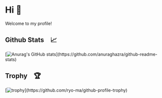 Hi 👋
===========

Welcome to my profile! 

<!-- ![Gif](https://media.giphy.com/media/gKUn6roMW20Ni/giphy.gif) -->



Github Stats　📈
-------------------------------

[![Anurag's GitHub stats](https://github-readme-stats.vercel.app/api?username=manami-bunbun&count_private=true&show_icons=true&bg_color=30,ddd6f3,faaca8&title_color=fff&text_color=fff&icon_color=faaca8&hide_title=true")](https://github.com/anuraghazra/github-readme-stats)




Trophy　🏆
-------------------------------

[![trophy](https://github-profile-trophy.vercel.app/?username=manami-bunbun&rank=AA,C&theme=&theme=flat&no-frame=true&margin-w=15&margin-h=30")](https://github.com/ryo-ma/github-profile-trophy)

<!-- 
<a href="https://github.com/anuraghazra/github-readme-stats">
  <img align="center" src="https://github-readme-stats.vercel.app/api?username=manami-bunbun&count_private=true&show_icons=true&bg_color=30,ddd6f3,faaca8&title_color=fff&text_color=fff&icon_color=faaca8" />
</a>

<br>

<a href="https://github.com/ryo-ma/github-profile-trophy">
  <img align="center" src="https://github-profile-trophy.vercel.app/?username=manami-bunbun&rank=AA,C&theme=&theme=flat&no-frame=true&margin-w=15&margin-h=30" />
</a> -->



<!-- [![Top Langs](https://github-readme-stats.vercel.app/api/top-langs/?username=manami-bunbun&langs_count=8&hide=jupyter-notebook)](https://github.com/anuraghazra/github-readme-stats) -->

<!-- [![Anurag's GitHub stats](https://github-readme-stats.vercel.app/api?username=manami-bunbun&count_private=true&show_icons=true&bg_color=30,ddd6f3,faaca8&title_color=fff&text_color=fff&icon_color=faaca8)](https://github.com/anuraghazra/github-readme-stats)

[![trophy](https://github-profile-trophy.vercel.app/?username=manami-bunbun&rank=AA,C&theme=&theme=flat&no-frame=true&margin-w=15&margin-h=30")](https://github.com/ryo-ma/github-profile-trophy)

 -->

<!--
**manami-bunbun/manami-bunbun** is a ✨ _special_ ✨ repository because its `README.md` (this file) appears on your GitHub profile.

Here are some ideas to get you started:

- 🔭 I’m currently working on ...
- 🌱 I’m currently learning ...
- 👯 I’m looking to collaborate on ...
- 🤔 I’m looking for help with ...
- 💬 Ask me about ...
- 📫 How to reach me: ...
- 😄 Pronouns: ...
- ⚡ Fun fact: ...
-->

